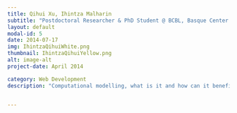 ```yaml
---
title: Qihui Xu, Ihintza Malharin
subtitle: "Postdoctoral Researcher & PhD Student @ BCBL, Basque Center on Cognition, Brain and Language"
layout: default
modal-id: 5
date: 2014-07-17
img: IhintzaQihuiWhite.png
thumbnail: IhintzaQihuiYellow.png
alt: image-alt
project-date: April 2014

category: Web Development
description: "Computational modelling, what is it and how can it benefit research in neurosciences?: From the Perceptron in the 1950’s to ChatGPT today, computational modelling has been used in a variety of fields, gaining popularity among researchers and the general public alike. After reviewing a few of its practical applications, Qihui and Ihintza will present a simple tutorial on the creation of a neural network that can be used to tackle a simple cognitive task."


---
```





